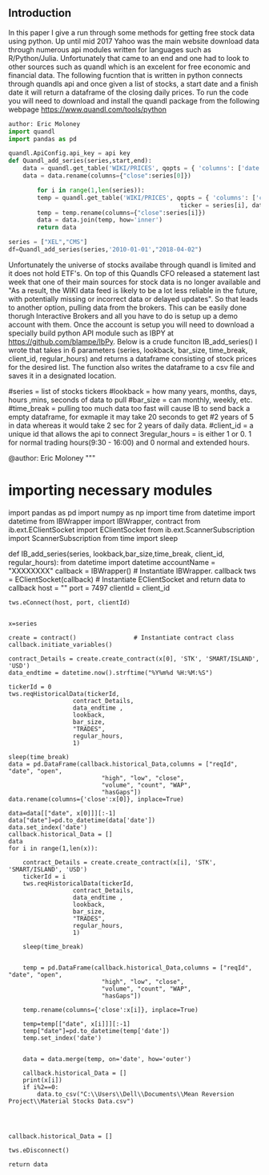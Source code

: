 ## Introduction
In this paper I give a run through some methods for getting free stock data using python. Up until mid 2017 Yahoo was the main website download data
through numerous api modules written for languages such as R/Python/Julia. Unfortunately that came to an end and one had to look to other
sources such as quandl which is an excelent for free economic and financial data. The following fucntion that is written in python 
connects through quandls api and once given a list of stocks, a start date and a finish date it will return a dataframe of the closing 
daily prices. To run the code you will need to download and install the quandl package from the following webpage 
https://www.quandl.com/tools/python

```python
author: Eric Moloney
import quandl
import pandas as pd

quandl.ApiConfig.api_key = api key
def Quandl_add_series(series,start,end):
    data = quandl.get_table('WIKI/PRICES', qopts = { 'columns': ['date', 'close'] }, ticker = series[0], date = { 'gte': start, 'lte': end })
    data = data.rename(columns={"close":series[0]})

        for i in range(1,len(series)):
        temp = quandl.get_table('WIKI/PRICES', qopts = { 'columns': ['close'] },
                                                ticker = series[i], date = { 'gte': start, 'lte': end })
        temp = temp.rename(columns={"close":series[i]})
        data = data.join(temp, how='inner')
        return data

series = ["XEL","CMS"]
df=Quandl_add_series(series,'2010-01-01',"2018-04-02") 

```
Unfortunately the universe of stocks availabe through quandl is limited and it does not hold ETF's. On top of this Quandls CFO released
a statement last week that one of their main sources for stock data is no longer available and "As a result, the WIKI data feed is 
likely to be a lot less reliable in the future, with potentially missing or incorrect data or delayed updates".
So that leads to another option, pulling data from the brokers. This can be easily done thorugh Interactive Brokers and all you have to 
do is setup up a demo account with them. Once the account is setup you will need to download a specially build python API module such as IBPY at 
https://github.com/blampe/IbPy. Below is a crude funciton IB_add_series() I wrote that takes in 6 parameters (series, lookback, bar_size,
time_break, client_id, regular_hours) and returns a dataframe consisting of stock prices for the desired list. The function also writes 
the dataframe to a csv file and saves it in a designated location. 

#series = list of stocks tickers
#lookback = how many years, months, days, hours ,mins, seconds of data to pull
#bar_size = can monthly, weekly, etc.
#time_break = pulling too much data too fast will cause IB to send back a empty dataframe, for exmaple it may take 20 seconds to get
#2 years of 5 in data whereas it would take 2 sec for 2 years of daily data.
#client_id = a unique id that allows the api to connect
3regular_hours = is either 1 or 0. 1 for normal trading hours(9:30 - 16:00) and 0 normal and extended hours.



@author: Eric Moloney
"""
# importing necessary modules
import pandas as pd
import numpy as np
import time
from datetime import datetime
from IBWrapper import IBWrapper, contract
from ib.ext.EClientSocket import EClientSocket
from ib.ext.ScannerSubscription import ScannerSubscription
from time import sleep

def IB_add_series(series, lookback,bar_size,time_break, client_id, regular_hours):
    from datetime import datetime
    accountName = "XXXXXXXX"
    callback = IBWrapper()             # Instantiate IBWrapper. callback 
    tws = EClientSocket(callback)      # Instantiate EClientSocket and return data to callback
    host = ""
    port = 7497
    clientId = client_id

    tws.eConnect(host, port, clientId)

    
    x=series
    
    create = contract()                # Instantiate contract class
    callback.initiate_variables()
    
    contract_Details = create.create_contract(x[0], 'STK', 'SMART/ISLAND', 'USD')
    data_endtime = datetime.now().strftime("%Y%m%d %H:%M:%S")
    
    tickerId = 0
    tws.reqHistoricalData(tickerId, 
                      contract_Details, 
                      data_endtime ,
                      lookback, 
                      bar_size, 
                      "TRADES", 
                      regular_hours, 
                      1)
    
    sleep(time_break)
    data = pd.DataFrame(callback.historical_Data,columns = ["reqId", "date", "open",
                              "high", "low", "close", 
                              "volume", "count", "WAP", 
                              "hasGaps"])
    data.rename(columns={'close':x[0]}, inplace=True)
    
    data=data[["date", x[0]]][:-1]
    data["date"]=pd.to_datetime(data['date'])
    data.set_index('date')
    callback.historical_Data = []
    data
    for i in range(1,len(x)):
        
        contract_Details = create.create_contract(x[i], 'STK', 'SMART/ISLAND', 'USD')
        tickerId = i
        tws.reqHistoricalData(tickerId, 
                      contract_Details, 
                      data_endtime ,
                      lookback, 
                      bar_size, 
                      "TRADES", 
                      regular_hours, 
                      1)
        
        sleep(time_break)
        
        
        temp = pd.DataFrame(callback.historical_Data,columns = ["reqId", "date", "open",
                              "high", "low", "close", 
                              "volume", "count", "WAP", 
                              "hasGaps"])
    
        temp.rename(columns={'close':x[i]}, inplace=True)
        
        temp=temp[["date", x[i]]][:-1]
        temp["date"]=pd.to_datetime(temp['date'])
        temp.set_index('date')
        
        
        data = data.merge(temp, on='date', how='outer')
        
        callback.historical_Data = []
        print(x[i])
        if i%2==0:
            data.to_csv("C:\\Users\\Dell\\Documents\\Mean Reversion Project\\Material Stocks Data.csv")
        
        
        
        
    callback.historical_Data = []    
    
    tws.eDisconnect()   
    
    return data
   




